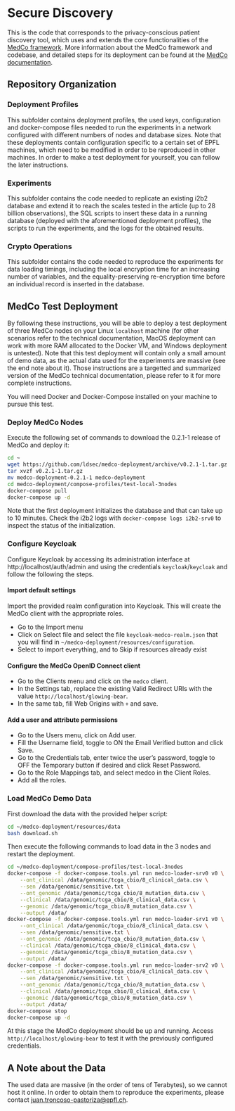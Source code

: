 # Secure Discovery
​This is the code that corresponds to the privacy-conscious patient discovery tool, which uses and extends the core functionalities of the [MedCo framework](https://medco.epfl.ch). More information about the MedCo framework and codebase, and detailed steps for its deployment can be found at the [MedCo documentation](https://medco.epfl.ch/documentation/).


## Repository Organization
### Deployment Profiles
This subfolder contains deployment profiles, the used keys, configuration and docker-compose files needed to run the experiments in a network configured with different numbers of nodes and database sizes.
Note that these deployments contain configuration specific to a certain set of EPFL machines, which need to be modified in order to be reproduced in other machines.
In order to make a test deployment for yourself, you can follow the later instructions.

### Experiments
This subfolder contains the code needed to replicate an existing i2b2 database and extend it to reach the scales tested in the article (up to 28 billion observations), the SQL scripts to insert these data in a running database (deployed with the aforementioned deployment profiles), the scripts to run the experiments, and the logs for the obtained results.
​
### Crypto Operations
This subfolder contains the code needed to reproduce the experiments for data loading timings, including the local encryption time for an increasing number of variables, and the equality-preserving re-encryption time before an individual record is inserted in the database.


## MedCo Test Deployment
By following these instructions, you will be able to deploy a test deployment of three MedCo nodes on your Linux `localhost` machine (for other scenarios refer to the technical documentation, MacOS deployment can work with more RAM allocated to the Docker VM, and Windows deployment is untested).
Note that this test deployment will contain only a small amount of demo data, as the actual data used for the experiments are massive (see the end note about it). 
Those instructions are a targetted and summarized version of the MedCo technical documentation, please refer to it for more complete instructions.

You will need Docker and Docker-Compose installed on your machine to pursue this test.

### Deploy MedCo Nodes
Execute the following set of commands to download the 0.2.1-1 release of MedCo and deploy it:

```bash
cd ~
wget https://github.com/ldsec/medco-deployment/archive/v0.2.1-1.tar.gz
tar xvzf v0.2.1-1.tar.gz
mv medco-deployment-0.2.1-1 medco-deployment
cd medco-deployment/compose-profiles/test-local-3nodes
docker-compose pull
docker-compose up -d
```

Note that the first deployment initializes the database and that can take up to 10 minutes.
Check the i2b2 logs with `docker-compose logs i2b2-srv0` to inspect the status of the initialization.


### Configure Keycloak
Configure Keycloak by accessing its administration interface at http://localhost/auth/admin and using the credentials `keycloak`/`keycloak` and follow the following the steps.


#### Import default settings
Import the provided realm configuration into Keycloak. This will create the MedCo client with the appropriate roles.

- Go to the Import menu
- Click on Select file and select the file `keycloak-medco-realm.json` that you will find in `~/medco-deployment/resources/configuration`.
- Select to import everything, and to Skip if resources already exist


#### Configure the MedCo OpenID Connect client
- Go to the Clients menu and click on the `medco` client.
- In the Settings tab, replace the existing Valid Redirect URIs with the value `http://localhost/glowing-bear`.
- In the same tab, fill Web Origins with `+` and save.


#### Add a user and attribute permissions
- Go to the Users menu, click on Add user.
- Fill the Username field, toggle to ON the Email Verified button and click Save.
- Go to the Credentials tab, enter twice the user’s password, toggle to OFF the Temporary button if desired and click Reset Password.
- Go to the Role Mappings tab, and select medco in the Client Roles.
- Add all the roles.


### Load MedCo Demo Data
First download the data with the provided helper script:

```bash
cd ~/medco-deployment/resources/data
bash download.sh
```

Then execute the following commands to load data in the 3 nodes and restart the deployment.

```bash
cd ~/medco-deployment/compose-profiles/test-local-3nodes
docker-compose -f docker-compose.tools.yml run medco-loader-srv0 v0 \
    --ont_clinical /data/genomic/tcga_cbio/8_clinical_data.csv \
    --sen /data/genomic/sensitive.txt \
    --ont_genomic /data/genomic/tcga_cbio/8_mutation_data.csv \
    --clinical /data/genomic/tcga_cbio/8_clinical_data.csv \
    --genomic /data/genomic/tcga_cbio/8_mutation_data.csv \
    --output /data/
docker-compose -f docker-compose.tools.yml run medco-loader-srv1 v0 \
    --ont_clinical /data/genomic/tcga_cbio/8_clinical_data.csv \
    --sen /data/genomic/sensitive.txt \
    --ont_genomic /data/genomic/tcga_cbio/8_mutation_data.csv \
    --clinical /data/genomic/tcga_cbio/8_clinical_data.csv \
    --genomic /data/genomic/tcga_cbio/8_mutation_data.csv \
    --output /data/
docker-compose -f docker-compose.tools.yml run medco-loader-srv2 v0 \
    --ont_clinical /data/genomic/tcga_cbio/8_clinical_data.csv \
    --sen /data/genomic/sensitive.txt \
    --ont_genomic /data/genomic/tcga_cbio/8_mutation_data.csv \
    --clinical /data/genomic/tcga_cbio/8_clinical_data.csv \
    --genomic /data/genomic/tcga_cbio/8_mutation_data.csv \
    --output /data/
docker-compose stop
docker-compose up -d
```

At this stage the MedCo deployment should be up and running. Access `http://localhost/glowing-bear` to test it with the previously configured credentials.


## A Note about the Data
The used data are massive (in the order of tens of Terabytes), so we cannot host it online. In order to obtain them to reproduce the experiments, please contact juan.troncoso-pastoriza@epfl.ch.

